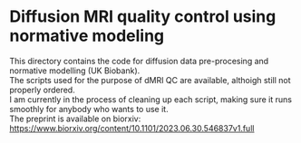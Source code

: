 # Diffusion MRI quality control using normative modeling
This directory contains the code for diffusion data pre-procesing and normative modelling (UK Biobank).<br>
The scripts used for the purpose of dMRI QC are available, althoigh still not properly ordered.<br>
I am currently in the process of cleaning up each script, making sure it runs smoothly for anybody who wants to use it. <br>
The preprint is available on biorxiv: https://www.biorxiv.org/content/10.1101/2023.06.30.546837v1.full
